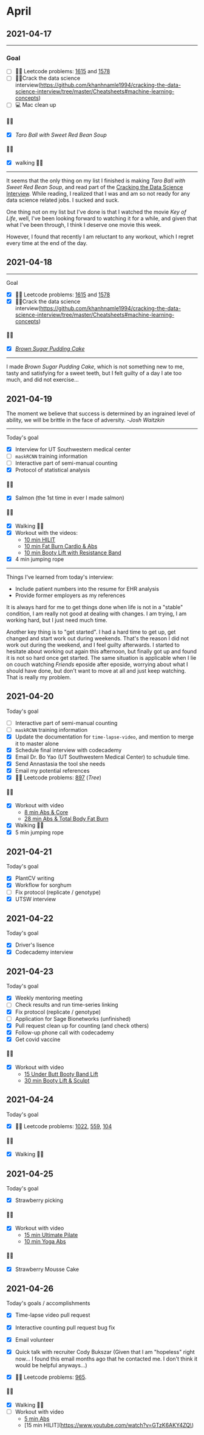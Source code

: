 
# April
## 2021-04-17

---

### Goal
- [ ] 👩‍💻 Leetcode problems: [1615](https://leetcode.com/problems/maximal-network-rank/) and [1578](https://leetcode.com/problems/minimum-deletion-cost-to-avoid-repeating-letters/)
- [ ] 👩‍💻Crack the data science interview(https://github.com/khanhnamle1994/cracking-the-data-science-interview/tree/master/Cheatsheets#machine-learning-concepts)
- [ ] 💻 Mac clean up

#### 👩‍🍳
- [X] *Taro Ball with Sweet Red Bean Soup*

#### 🏃‍♀️
-[X] walking 🚶‍♀️

---
It seems that the only thing on my list I finished is making *Taro Ball with Sweet Red Bean Soup*, and read part of the 
[Cracking the Data Science Interview](https://github.com/khanhnamle1994/cracking-the-data-science-interview/tree/master/Cheatsheets#machine-learning-concepts).
While reading, I realized that I was and am so not ready for any data science related jobs. I sucked and suck. 

One thing not on my list but I've done is that I watched the movie *Key of Life*, well, I've been looking forward to watching it for a while, 
and given that what I've been through, I think I deserve one movie this week. 

However, I found that recently I am reluctant to any workout, which I regret every time at the end of the day.

## 2021-04-18

---

Goal
- [X] 👩‍💻 Leetcode problems: [1615](https://leetcode.com/problems/maximal-network-rank/) and [1578](https://leetcode.com/problems/minimum-deletion-cost-to-avoid-repeating-letters/)
- [x] 👩‍💻Crack the data science interview(https://github.com/khanhnamle1994/cracking-the-data-science-interview/tree/master/Cheatsheets#machine-learning-concepts)

#### 👩‍🍳
- [X] *[Brown Sugar Pudding Cake](recipes/BrownSugarPuddingCake.md)*

---
I made *Brown Sugar Pudding Cake*, which is not something new to me, tasty and satisfying for a sweet teeth, but I felt 
guilty of a day I ate too much, and did not exercise...

## 2021-04-19
The moment we believe that success is determined by an ingrained level of ability, we will be brittle in the face of adversity.  -*Josh Waitzkin*

---

Today's goal
- [x] Interview for UT Southwestern medical center
- [ ] `maskRCNN` training information
- [ ] Interactive part of semi-manual counting
- [X] Protocol of statistical analysis

#### 👩‍🍳
- [X] Salmon (the 1st time in ever I made salmon)

#### 🏃‍♀️
- [X] Walking 🚶‍♀️
- [X] Workout with the videos:
  - [10 min HILIT](https://www.youtube.com/watch?v=1QAhUnMsSLw&list=PL1KBOwjK3l3f_aus9Mso9sme85koYy1UF&index=4)
  - [10 min Fat Burn Cardio & Abs](https://www.youtube.com/watch?v=ro3gMo9YkiM)
  - [10 min Booty Lift with Resistance Band](https://www.youtube.com/watch?v=3cGPp95rAwo)
- [X] 4 min jumping rope 
---
Things I've learned from today's interview:

- Include patient numbers into the resume for EHR analysis
- Provide former employers as my references

It is always hard for me to get things done when life is not in a "stable" condition, I am really not good at dealing with changes.
I am trying, I am working hard, but I just need much time. 

Another key thing is to "get started". I had a hard time to get up, get changed and start work out during weekends. 
That's the reason I did not work out during the weekend, and I feel guilty afterwards. I started to hesitate about 
working out again this afternoon, but finally got up and found it is not so hard once get started. 
The same situation is applicable when I lie on couch watching *Friends* eposide after eposide, worrying about what I should have done, 
but don't want to move at all and just keep watching. That is really my problem. 

## 2021-04-20
Today's goal
- [ ] Interactive part of semi-manual counting
- [ ] `maskRCNN` training information
- [X] Update the documentation for `time-lapse-video`, and mention to merge it to master alone
- [X] Schedule final interview with codecademy
- [X] Email Dr. Bo Yao (UT Southwestern Medical Center) to schudule time.
- [X] Send Annastasia the tool she needs
- [X] Email my potential references
- [X] 👩‍💻 Leetcode problems: [897](https://leetcode.com/problems/increasing-order-search-tree/) (*Tree*) 

#### 🏃‍♀️
- [X] Workout with video
  - [8 min Abs & Core](https://www.youtube.com/watch?v=ryMv1yk2NBg&list=PL1KBOwjK3l3f_aus9Mso9sme85koYy1UF&index=5)
  - [28 min Abs & Total Body Fat Burn](https://www.youtube.com/watch?v=zNASw66fdN4)
- [X] Walking 🚶‍♀
- [X] 5 min jumping rope 
  
## 2021-04-21
Today's goal
- [X] PlantCV writing
- [X] Workflow for sorghum
- [ ] Fix protocol (replicate / genotype)
- [X] UTSW interview

## 2021-04-22
Today's goal
- [X] Driver's lisence
- [X] Codecademy interview

## 2021-04-23
Today's goal
- [X] Weekly mentoring meeting
- [ ] Check results and run time-series linking
- [X] Fix protocol (replicate / genotype)
- [ ] Application for Sage Bionetworks (unfinished)
- [X] Pull request clean up for counting (and check others)
- [X] Follow-up phone call with codecademy
- [X] Get covid vaccine

#### 🏃‍♀️
- [X] Workout with video
  - [15 Under Butt Booty Band Lift](https://www.youtube.com/watch?v=bTcpf4bMMc0&list=PL1KBOwjK3l3f_aus9Mso9sme85koYy1UF&index=6)
  - [30 min Booty Lift & Sculpt](https://www.youtube.com/watch?v=Bc7VNuDFXoQ&t=1s)
  
## 2021-04-24
Today's goal
- [X] 👩‍💻 Leetcode problems: [1022](https://leetcode.com/problems/sum-of-root-to-leaf-binary-numbers/), 
  [559](https://leetcode.com/problems/maximum-depth-of-n-ary-tree/), 
  [104](https://leetcode.com/problems/maximum-depth-of-binary-tree/)
  
#### 🏃‍♀️
- [X] Walking 🚶‍♀
  
## 2021-04-25
Today's goal
- [X] Strawberry picking

#### 🏃‍♀️
- [X] Workout with video
  - [15 min Ultimate Pilate](https://www.youtube.com/watch?v=ouv_isD5mZ8)
  - [10 min Yoga Abs](https://www.youtube.com/watch?v=I-bG5E00PPY)
  
#### 👩‍🍳
- [X] Strawberry Mousse Cake
  
## 2021-04-26
Today's goals / accomplishments
- [X] Time-lapse video pull request
- [X] Interactive counting pull request bug fix
- [X] Email volunteer
- [X] Quick talk with recruiter Cody Bukszar (Given that I am "hopeless" right now... I found this email months ago that he contacted me. 
  I don't think it would be helpful anyways...)
- [X] 👩‍💻 Leetcode problems: [965](https://leetcode.com/problems/univalued-binary-tree/).


#### 🏃‍♀️
- [X] Walking 🚶‍♀
- [ ] Workout with video
  - [5 min Abs](https://www.youtube.com/watch?v=jbhSHhIllm0&list=PL1KBOwjK3l3f_aus9Mso9sme85koYy1UF&index=10)
  - [15 min HILIT](https://www.youtube.com/watch?v=GTzK6AKY4ZQ\)